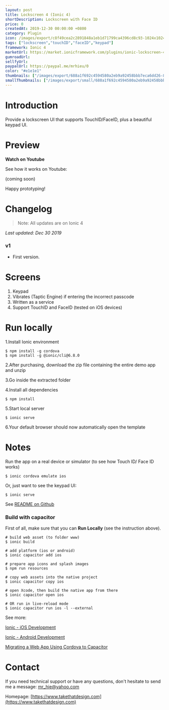 ```yaml
---
layout: post
title: Lockscreen 4 (Ionic 4)
shortDescription: Lockscreen with Face ID 
price: 0
createdAt: 2019-12-30 00:00:00 +0800
category: Plugin
icon: /images/export/c8f49cea2c2891848a1eb1d71799ca4396cd8c93-1024x1024.jpg
tags: ["lockscreen","touchID","faceID","keypad"]
framework: Ionic 4
marketUrl: https://market.ionicframework.com/plugins/ionic-lockscreen-4
gumroadUrl: 
sellfyUrl: 
paypalUrl: https://paypal.me/mrhieu/0
color: "#e1e1e1"
thumbnails: ["/images/export/688a1f692c4594580a2eb9a92458bbb7eca6dd26-828x1472.jpg","/images/export/c89288215d5d79faadcc739809fb938026210062-828x1472.jpg","/images/export/11694c946e671ffb85cafd254847f220e8b6dd4d-1242x2208.jpg","/images/export/d6e84bd65ed68d84d0f6625b0909fcd365caa63d-1242x2208.jpg"]
smallThumbnails: ["/images/export/small/688a1f692c4594580a2eb9a92458bbb7eca6dd26-828x1472.jpg","/images/export/small/c89288215d5d79faadcc739809fb938026210062-828x1472.jpg","/images/export/small/11694c946e671ffb85cafd254847f220e8b6dd4d-1242x2208.jpg"]
---
```


# Introduction

Provide a lockscreen UI that supports TouchID/FaceID, plus a beautiful keypad UI.

# Preview




**Watch on Youtube**

See how it works on Youtube: 

(coming soon)


Happy prototyping!


# Changelog

> Note: All updates are on Ionic 4

*Last updated: Dec 30 2019*

### v1

* First version.


# Screens

1. Keypad
2. Vibrates (Taptic Engine) if entering the incorrect passcode
3. Written as a service
4. Support TouchID and FaceID (tested on iOS devices)

# Run locally
1.Install Ionic environment

```
$ npm install -g cordova
$ npm install -g @ionic/cli@6.8.0
```

2.After purchasing, download the zip file containing the entire demo app and unzip

3.Go inside the extracted folder

4.Install all dependencies

```
$ npm install
```

5.Start local server
```
$ ionic serve
```

6.Your default browser should now automatically open the template


# Notes

Run the app on a real device or simulator (to see how Touch ID/ Face ID works)

```
$ ionic cordova emulate ios
```

Or, just want to see the keypad UI:

```
$ ionic serve
```

See [README on Github](https://github.com/mrhieu/lockscreen-4/blob/master/README.md)

### Build with capacitor

First of all, make sure that you can **Run Locally** (see the instruction above).

```
# build web asset (to folder www)
$ ionic build

# add platform (ios or android)
$ ionic capacitor add ios

# prepare app icons and splash images
$ npm run resources

# copy web assets into the native project
$ ionic capacitor copy ios

# open Xcode, then build the native app from there
$ ionic capacitor open ios

# OR run in live-reload mode
$ ionic capacitor run ios -l --external
```

See more: 

[Ionic - iOS Development](https://ionicframework.com/docs/building/ios)

[Ionic - Android Development](https://ionicframework.com/docs/building/android)

[Migrating a Web App Using Cordova to Capacitor](https://capacitor.ionicframework.com/docs/cordova/migrating-from-cordova-to-capacitor/)

# Contact
If you need technical support or have any questions, don't hesitate to send me a message: [mr_hie@yahoo.com](mailto:mr_hie@yahoo.com)

Homepage: [https://www.takethatdesign.com](https://www.takethatdesign.com)
